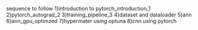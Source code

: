 sequence to follow 
1)introduction to pytorch_introduction_1
2)pytorch_autograd_2 
3)training_pipeline_3
4)dataset and dataloader
5)ann
6)ann_gpu_optimzed
7)hypermater using optuna
8)cnn using pytorch


